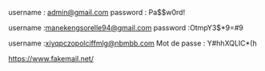 username : admin@gmail.com
password : Pa$$w0rd!


username  :manekengsorelle94@gmail.com
password :OtmpY3$*9=#9

username :xiyqpczopolciffmlg@nbmbb.com
Mot de passe : Y#hhXQLIC*(h



https://www.fakemail.net/